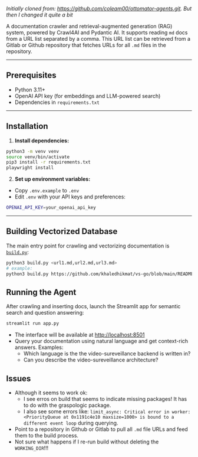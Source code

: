 *Initially cloned from: https://github.com/coleam00/ottomator-agents.git. But then I changed it quite a bit*

A documentation crawler and retrieval-augmented generation (RAG) system, powered by Crawl4AI and Pydantic AI. It supports reading `md` docs from a URL list separated by a comma. This URL list can be retrieved from a Gitlab or Github repository that fetches URLs for all `.md` files in the repository.

---

## Prerequisites

- Python 3.11+
- OpenAI API key (for embeddings and LLM-powered search)
- Dependencies in `requirements.txt`

---

## Installation

1. **Install dependencies:**

```bash
python3 -m venv venv
source venv/bin/activate 
pip3 install -r requirements.txt
playwright install
```

2. **Set up environment variables:**

- Copy `.env.example` to `.env`
- Edit `.env` with your API keys and preferences:
```bash
OPENAI_API_KEY=your_openai_api_key
```

---

## Building Vectorized Database

The main entry point for crawling and vectorizing documentation is [`build.py`](build.py):

```bash
python3 build.py <url1.md,url2.md,url3.md>
# example:
python3 build.py https://github.com/khaledhikmat/vs-go/blob/main/README.md
```

## Running the Agent

After crawling and inserting docs, launch the Streamlit app for semantic search and question answering:

```bash
streamlit run app.py
```

- The interface will be available at [http://localhost:8501](http://localhost:8501)
- Query your documentation using natural language and get context-rich answers. Examples:
    - Which language is the the video-sureveillance backend is written in?
    - Can you describe the video-sureveillance architecture?

## Issues

- Although it seems to work ok:
    - I see erros on build that seems to indicate missing packages! It has to do with the graspologic package.  
    - I also see some errors like: `limit_async: Critical error in worker: <PriorityQueue at 0x1191c4e10 maxsize=1000> is bound to a different event loop` during querying.
- Point to a repository in Github or Gitlab to pull all `.md` file URLs and feed them to the build process.
- Not sure what happens if I re-run build without deleting the `WORKING_DIR`!!!
